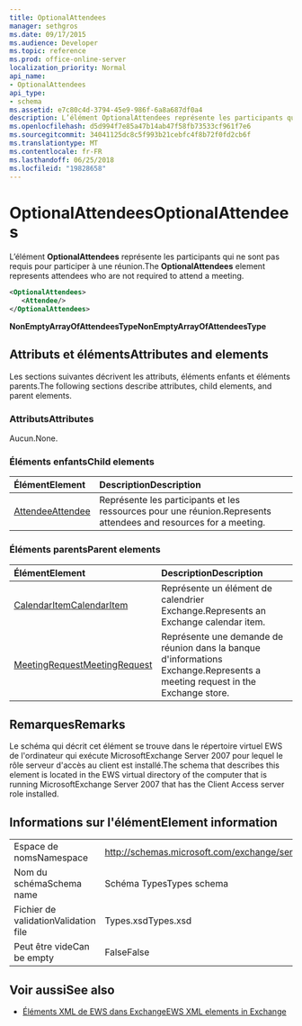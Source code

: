 ```yaml
---
title: OptionalAttendees
manager: sethgros
ms.date: 09/17/2015
ms.audience: Developer
ms.topic: reference
ms.prod: office-online-server
localization_priority: Normal
api_name:
- OptionalAttendees
api_type:
- schema
ms.assetid: e7c80c4d-3794-45e9-986f-6a8a687df0a4
description: L’élément OptionalAttendees représente les participants qui ne sont pas requis pour participer à une réunion.
ms.openlocfilehash: d5d994f7e85a47b14ab47f58fb73533cf961f7e6
ms.sourcegitcommit: 34041125dc8c5f993b21cebfc4f8b72f0fd2cb6f
ms.translationtype: MT
ms.contentlocale: fr-FR
ms.lasthandoff: 06/25/2018
ms.locfileid: "19828658"
---
```

# <a name="optionalattendees"></a><span data-ttu-id="51f19-103">OptionalAttendees</span><span class="sxs-lookup"><span data-stu-id="51f19-103">OptionalAttendees</span></span>

<span data-ttu-id="51f19-104">L’élément **OptionalAttendees** représente les participants qui ne sont pas requis pour participer à une réunion.</span><span class="sxs-lookup"><span data-stu-id="51f19-104">The **OptionalAttendees** element represents attendees who are not required to attend a meeting.</span></span> 
  
```xml
<OptionalAttendees>
   <Attendee/>
</OptionalAttendees>
```

 <span data-ttu-id="51f19-105">**NonEmptyArrayOfAttendeesType**</span><span class="sxs-lookup"><span data-stu-id="51f19-105">**NonEmptyArrayOfAttendeesType**</span></span>
## <a name="attributes-and-elements"></a><span data-ttu-id="51f19-106">Attributs et éléments</span><span class="sxs-lookup"><span data-stu-id="51f19-106">Attributes and elements</span></span>

<span data-ttu-id="51f19-107">Les sections suivantes décrivent les attributs, éléments enfants et éléments parents.</span><span class="sxs-lookup"><span data-stu-id="51f19-107">The following sections describe attributes, child elements, and parent elements.</span></span>
  
### <a name="attributes"></a><span data-ttu-id="51f19-108">Attributs</span><span class="sxs-lookup"><span data-stu-id="51f19-108">Attributes</span></span>

<span data-ttu-id="51f19-109">Aucun.</span><span class="sxs-lookup"><span data-stu-id="51f19-109">None.</span></span>
  
### <a name="child-elements"></a><span data-ttu-id="51f19-110">Éléments enfants</span><span class="sxs-lookup"><span data-stu-id="51f19-110">Child elements</span></span>

|<span data-ttu-id="51f19-111">**Élément**</span><span class="sxs-lookup"><span data-stu-id="51f19-111">**Element**</span></span>|<span data-ttu-id="51f19-112">**Description**</span><span class="sxs-lookup"><span data-stu-id="51f19-112">**Description**</span></span>|
|:-----|:-----|
|[<span data-ttu-id="51f19-113">Attendee</span><span class="sxs-lookup"><span data-stu-id="51f19-113">Attendee</span></span>](attendee.md) <br/> |<span data-ttu-id="51f19-114">Représente les participants et les ressources pour une réunion.</span><span class="sxs-lookup"><span data-stu-id="51f19-114">Represents attendees and resources for a meeting.</span></span>  <br/> |
   
### <a name="parent-elements"></a><span data-ttu-id="51f19-115">Éléments parents</span><span class="sxs-lookup"><span data-stu-id="51f19-115">Parent elements</span></span>

|<span data-ttu-id="51f19-116">**Élément**</span><span class="sxs-lookup"><span data-stu-id="51f19-116">**Element**</span></span>|<span data-ttu-id="51f19-117">**Description**</span><span class="sxs-lookup"><span data-stu-id="51f19-117">**Description**</span></span>|
|:-----|:-----|
|[<span data-ttu-id="51f19-118">CalendarItem</span><span class="sxs-lookup"><span data-stu-id="51f19-118">CalendarItem</span></span>](calendaritem.md) <br/> |<span data-ttu-id="51f19-119">Représente un élément de calendrier Exchange.</span><span class="sxs-lookup"><span data-stu-id="51f19-119">Represents an Exchange calendar item.</span></span>  <br/> |
|[<span data-ttu-id="51f19-120">MeetingRequest</span><span class="sxs-lookup"><span data-stu-id="51f19-120">MeetingRequest</span></span>](meetingrequest.md) <br/> |<span data-ttu-id="51f19-121">Représente une demande de réunion dans la banque d'informations Exchange.</span><span class="sxs-lookup"><span data-stu-id="51f19-121">Represents a meeting request in the Exchange store.</span></span>  <br/> |
   
## <a name="remarks"></a><span data-ttu-id="51f19-122">Remarques</span><span class="sxs-lookup"><span data-stu-id="51f19-122">Remarks</span></span>

<span data-ttu-id="51f19-123">Le schéma qui décrit cet élément se trouve dans le répertoire virtuel EWS de l'ordinateur qui exécute MicrosoftExchange Server 2007 pour lequel le rôle serveur d'accès au client est installé.</span><span class="sxs-lookup"><span data-stu-id="51f19-123">The schema that describes this element is located in the EWS virtual directory of the computer that is running MicrosoftExchange Server 2007 that has the Client Access server role installed.</span></span>
  
## <a name="element-information"></a><span data-ttu-id="51f19-124">Informations sur l'élément</span><span class="sxs-lookup"><span data-stu-id="51f19-124">Element information</span></span>

|||
|:-----|:-----|
|<span data-ttu-id="51f19-125">Espace de noms</span><span class="sxs-lookup"><span data-stu-id="51f19-125">Namespace</span></span>  <br/> |http://schemas.microsoft.com/exchange/services/2006/types  <br/> |
|<span data-ttu-id="51f19-126">Nom du schéma</span><span class="sxs-lookup"><span data-stu-id="51f19-126">Schema name</span></span>  <br/> |<span data-ttu-id="51f19-127">Schéma Types</span><span class="sxs-lookup"><span data-stu-id="51f19-127">Types schema</span></span>  <br/> |
|<span data-ttu-id="51f19-128">Fichier de validation</span><span class="sxs-lookup"><span data-stu-id="51f19-128">Validation file</span></span>  <br/> |<span data-ttu-id="51f19-129">Types.xsd</span><span class="sxs-lookup"><span data-stu-id="51f19-129">Types.xsd</span></span>  <br/> |
|<span data-ttu-id="51f19-130">Peut être vide</span><span class="sxs-lookup"><span data-stu-id="51f19-130">Can be empty</span></span>  <br/> |<span data-ttu-id="51f19-131">False</span><span class="sxs-lookup"><span data-stu-id="51f19-131">False</span></span>  <br/> |
   
## <a name="see-also"></a><span data-ttu-id="51f19-132">Voir aussi</span><span class="sxs-lookup"><span data-stu-id="51f19-132">See also</span></span>



- [<span data-ttu-id="51f19-133">Éléments XML de EWS dans Exchange</span><span class="sxs-lookup"><span data-stu-id="51f19-133">EWS XML elements in Exchange</span></span>](ews-xml-elements-in-exchange.md)

